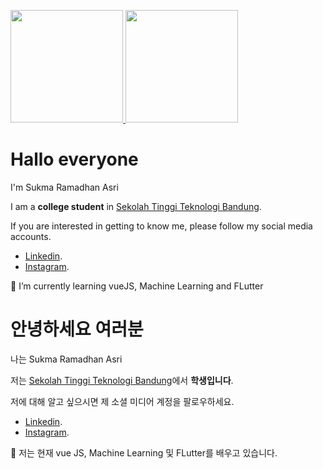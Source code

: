 <p align="left">
<a href="https://github.com/onedayxzn">
  <img height="180em" src="https://github-readme-stats-eight-theta.vercel.app/api?username=onedayxzn&show_icons=true&theme=algolia&include_all_commits=true&count_private=true"/>
  <img height="180em" src="https://github-readme-stats-eight-theta.vercel.app/api/top-langs/?username=onedayxzn&layout=compact&langs_count=8&theme=algolia"/>
</a>
</p>


# Hallo everyone

 I'm Sukma Ramadhan Asri

I am a **college student**  in  [Sekolah Tinggi Teknologi Bandung](https://sttbandung.ac.id/).  

If you are interested in getting to know me, please follow my social media accounts.
* [Linkedin](https://linkedin.com/in/sukma-ramadhan-96b27518b/).  
* [Instagram](https://www.instagram.com/onedayxzn/).  

🌱 I’m currently learning vueJS, Machine Learning and FLutter  



# 안녕하세요 여러분

나는 Sukma Ramadhan Asri

저는 [Sekolah Tinggi Teknologi Bandung](https://sttbandung.ac.id/)에서 **학생입니다**.

저에 대해 알고 싶으시면 제 소셜 미디어 계정을 팔로우하세요.
* [Linkedin](https://linkedin.com/in/sukma-ramadhan-96b27518b/).  
* [Instagram](https://www.instagram.com/onedayxzn/).  

🌱 저는 현재 vue JS, Machine Learning 및 FLutter를 배우고 있습니다.


<!--
**onedayxzn/onedayxzn** is a ✨ _special_ ✨ repository because its `README.md` (this file) appears on your GitHub profile.

Here are some ideas to get you started:

- 🔭 I’m currently working on ...
- 🌱 I’m currently learning ...
- 👯 I’m looking to collaborate on ...
- 🤔 I’m looking for help with ...
- 💬 Ask me about ...
- 📫 How to reach me: ...
- 😄 Pronouns: ...
- ⚡ Fun fact: ...
-->
